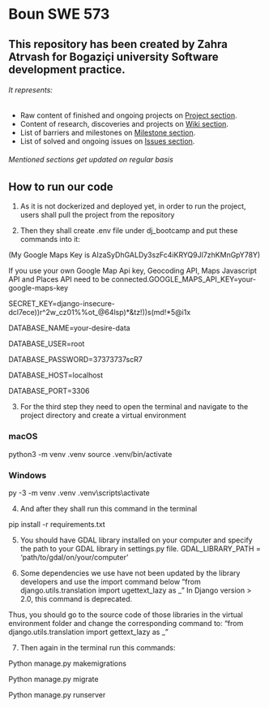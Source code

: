 # Boun SWE 573
## This repository has been created by Zahra Atrvash for Bogaziçi university Software development practice.
###### It represents: 
- Raw content of finished and ongoing projects on [Project section](https://github.com/sahar-avsh/Zahra-Atrvash/projects).
- Content of research, discoveries and projects on [Wiki section](https://github.com/sahar-avsh/Zahra-Atrvash/wiki).
- List of barriers and milestones on [Milestone section](https://github.com/sahar-avsh/Zahra-Atrvash/milestones).
- List of solved and ongoing issues on [Issues section](https://github.com/sahar-avsh/Zahra-Atrvash/issues).
###### Mentioned sections get updated on regular basis

## How to run our code

1. As it is not dockerized and deployed yet, in order to run the project, users shall pull the project from the repository

2. Then they shall create .env file under dj_bootcamp and put these commands into it:
 
(My Google Maps Key is AIzaSyDhGALDy3szFc4iKRYQ9Jl7zhKMnGpY78Y)

If you use your own Google Map Api key, Geocoding API, Maps Javascript API and Places API need to be connected.
​​GOOGLE_MAPS_API_KEY=your-google-maps-key

SECRET_KEY=django-insecure-dcl7ece))r^2w_cz01%%ot_@64lsp)*&tz!))s(md!*5@i1x

DATABASE_NAME=your-desire-data

DATABASE_USER=root

DATABASE_PASSWORD=37373737scR7

DATABASE_HOST=localhost

DATABASE_PORT=3306

3. For the third step they need to open the terminal and navigate to the project directory and create a virtual environment
### macOS
python3 -m venv .venv
source .venv/bin/activate
### Windows
py -3 -m venv .venv
.venv\scripts\activate

4. And after they shall run this command in the terminal

pip install -r requirements.txt

5. You should have GDAL library installed on your computer and specify the path to your GDAL library in settings.py file.
GDAL_LIBRARY_PATH = ‘path/to/gdal/on/your/computer’

6. Some dependencies we use have not been updated by the library developers and use the import command below
 “from django.utils.translation import ugettext_lazy as _”
In Django version > 2.0, this command is deprecated.

Thus, you should go to the source code of those libraries in the virtual environment folder and change the corresponding command to:
“from django.utils.translation import gettext_lazy as _”

7. Then again in the terminal run this commands:

Python manage.py makemigrations

Python manage.py migrate

Python manage.py runserver
